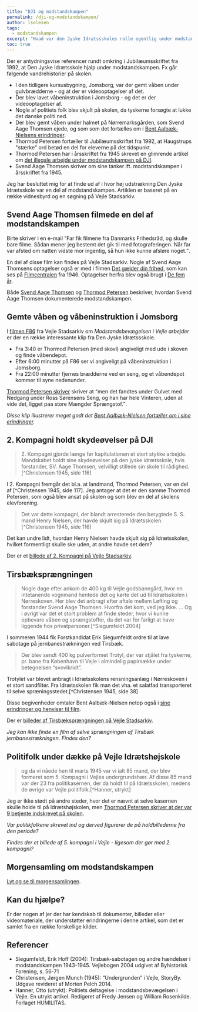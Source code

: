 ```yaml
---
title: "DJI og modstandskampen"
permalink: /dji-og-modstandskampen/
author: lsolesen
tags:
  - modstandskampen
excerpt: "Hvad var den Jyske Idrætssskoles rolle egentlig under modstandskampen?"
toc: true
---
```


Der er antydningsvise referencer rundt omkring i Jubilæumsskriftet fra 1992, at Den Jyske Idrætsskole hjalp under modstandskampen. Fx går følgende vandrehistorier på skolen.

- I den tidligere kursusbygning, Jomsborg, var der gemt våben under gulvbrædderne - og at der er videooptagelser af det.
- Der blev lavet våbeninstruktion i Jomsborg - og det er der videooptagelser af.
- Nogle af politiets folk blev skjult på skolen, da tyskerne forsøgte at lukke det danske politi ned.
- Der blev gemt våben under halmet på Nørremarksgården, som Svend Aage Thomsen ejede, og som som det fortælles om i [Bent Aalbæk-Nielsens erindringer](/mine-aar-paa-dji-bent-aalbaek/).
- Thormod Petersen fortæller til Jubilæumsskriftet fra 1992, at Haugstrups "stærke" ord betød en del for eleverne på det tidspunkt.
- Thormod Petersen har i årsskriftet fra 1945 skrevet en glimrende artikel om [det illegale arbejde under modstandskampen på DJI](/dji-illegale-periode/).
- Svend Aage Thomsen skriver om sine tanker ift. modstandskampen i årsskriftet fra 1945.

Jeg har besluttet mig for at finde ud af i hvor høj udstrækning Den Jyske Idrætsskole var en del af modstandskampen. Artiklen er baseret på en række vidnesbyrd og en søgning på Vejle Stadsarkiv.

## Svend Aage Thomsen filmede en del af modstandskampen

Birte skriver i en e-mail <q>Far fik filmene fra Danmarks Frihedsråd, og skulle bare filme. Sådan mener jeg bestemt det gik til med fotograferingen. Når far var afsted om natten vidste  mor ingentig, så hun ikke kunne afsløre noget.</q>.

En del af disse film kan findes på Vejle Stadsarkiv. Nogle af Svend Aage Thomsens optagelser også er med i filmen [Det gælder din frihed](https://danmarkshistorien.dk/vis/materiale/filmen-det-gaelder-din-frihed-1946), som kan ses på [Filmcentralen](https://filmcentralen.dk/museum/danmark-paa-film/film/det-gaelder-din-frihed) fra 1946. Optagelser herfra blev også brugt i [De fem år](https://fjernleje.filmstriben.dk/film/9000001085/de-fem-ar).

Både [Svend Aage Thomsen](/elevbrev-1945-svend-aage-thomsen/) og [Thormod Petersen](/dji-illegale-periode/) beskriver, hvordan Svend Aage Thomsen dokumenterede modstandskampen.

## Gemte våben og våbeninstruktion i Jomsborg

I [filmen F86](https://arkiv.dk/vis/2271918) fra Vejle Stadsarkiv om _Modstandsbevægelsen i Vejle arbejder_ er der en række interessante klip fra Den Jyske Idrætssskole.

- Fra 3:40 er Thormod Petersen (med skovl) angiveligt med ude i skoven og finde våbendepot.
- Efter 6:00 minutter på F86 ser vi angiveligt på våbeninstruktion i Jomsborg.
- Fra 22:00 minutter fjernes brædderne ved en seng, og et våbendepot kommer til syne nedenunder.

[Thormod Petersen skriver](/dji-illegale-periode/) skriver at <q>men det fandtes under Gulvet med Nedgang under Ross Sørensens Seng, og han har hele Vinteren, uden at vide det, ligget paa store Mængder Sprængstof.</q>.

_Disse klip illustrerer meget godt det [Bent Aalbæk-Nielsen fortæller om i sine erindringer](/mine-aar-paa-dji-bent-aalbaek/)._

## 2. Kompagni holdt skydeøvelser på DJI

> 2\. Kompagni gjorde længe før kapitulationen et stort stykke arbejde. Mandskabet holdt sine skydeøvelser på den jyske idrætsskole, hvis forstander, SV. Aage Thomsen, velvilligt stillede sin skole til rådighed. [^Christensen 1945, side 116]

I 2. Kompagni fremgår det bl.a. at landmand, Thormod Petersen, var en del af [^Christensen 1945, side 117]. Jeg antager at det er den samme Thormod Petersen, som også blev ansat på skolen og som blev en del af skolens elevforening.

> Det var dette kompagni, der blandt arresterede den berygtede S. S. mand Henry Nielsen, der havde skjult sig på Idrætsskolen. [^Christensen 1945, side 116]

Det kan undre lidt, hvordan Henry Nielsen havde skjult sig på Idrætsskolen, hvilket formentligt skulle ske uden, at andre havde set dem?

Der er et [billede af 2. Kompagni på Vejle Stadsarkiv](https://arkiv.dk/vis/2385024).

## Tirsbæksprængningen

> Nogle dage efter ankom de 400 kg til Vejle godsbanegård, hvor en intetanende vognmand hentede det og kørte det ud til Idrætsskolen i Nørreskoven. Her blev det anbragt efter aftale mellem Løfting og forstander Svend Aage Thomsen. Hvorfra det kom, ved jeg ikke. … Og i øvrigt var det et stort problem at finde steder, hvor vi kunne opbevare våben og sprængstoffer, da det var for farligt at have liggende hos privatpersoner.[^Siegumfeldt 2004]

I sommeren 1944 fik Forstkandidat Erik Siegumfeldt ordre til at lave sabotage på jernbanestrækningen ved Tirsbæk.

> Der blev sendt 400 kg pulverformet Trotyl, der var stjålet fra tyskerne, pr. bane fra København til Vejle i almindelig papirsække under betegnelsen “svovlkridt”.

Trotylet var blevet anbragt i Idrætsskolens rensningsanlæg i Nørreskoven i et stort sandfilter. Fra Idrætsskolen fik man det vha. et salatfad transporteret til selve spræningsstedet.[^Christensen 1945, side 38]

Disse begivenheder omtaler Bent Aalbæk-Nielsen netop også i [sine erindringer og henviser til film](/mine-aar-paa-dji-bent-aalbaek/).

Der er [billeder af Tirsbæksprængningen på Vejle Stadsarkiv](https://arkiv.dk/soeg?searchstring=tirsb%C3%A6k+sabotage&arkiv=321).

_Jeg kan ikke finde en film af selve sprængningen af Tirsbæk jernbanestrækningen. Findes den?_

## Politifolk under dække på Vejle Idrætshøjskole

> og da vi nåede hen til marts 1945 var vi ialt 85 mand, der blev formeret som 5. Kompagni i Vejles undergrundshær. Af disse 85 mand var der 23 fra politikasernen, der da holdt til på Idrætsskolen, medens de øvrige var Vejle politifolk.[^Hanner, utrykt]

Jeg er ikke stødt på andre steder, hvor det er nævnt at selve kasernen skulle holde til på Idrætshøjskolen, men [Thormod Petersen skriver at der var 9 betjente indskrevet på skolen](/dji-illegale-periode/).

_Var politikfolkene skrevet ind og derved figurerer de på holdbillederne fra den periode?_

_Findes der et billede af 5. kompagni i Vejle - ligesom der gør med 2. kompagni?_

## Morgensamling om modstandskampen

[Lyt og se til morgensamlingen](/hojskolens-historie-live-modstandskampen/).

## Kan du hjælpe?

Er der nogen af jer der har kendskab til dokumenter, billeder eller videomateriale, der understøtter erindringerne i denne artikel, som det er samlet fra en række forskellige kilder.

## Referencer

- Siegumfeldt, Erik Hoff (2004): Tirsbæk-sabotagen og andre hændelser i modstandskampen 1943-1945. Vejlebogen 2004 udgivet af Byhistorisk Forening, s. 56-71
- Christensen, Jørgen Munch (1945): “Undergrunden” i Vejle, StoryBy. Udgave revideret af Morten Pelch 2014.
- Hanner, Otto (utrykt): Politiets deltagelse i modstandsbevægelsen i Vejle. En utrykt artikel. Redigeret af Fredy Jensen og William Rosenkilde. Forlaget HUMILITAS.
